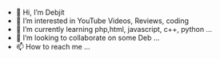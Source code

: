 - 👋 Hi, I’m Debjit
- 👀 I’m interested in YouTube Videos, Reviews, coding
- 🌱 I’m currently learning php,html, javascript, c++, python ...
- 💞️ I’m looking to collaborate on some Deb ...
- 📫 How to reach me ...
